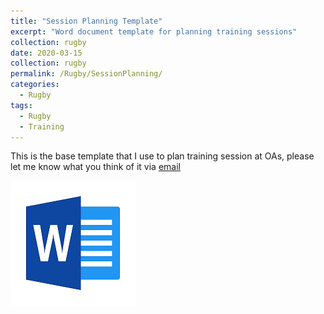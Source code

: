 ```yaml
---
title: "Session Planning Template"
excerpt: "Word document template for planning training sessions" 
collection: rugby
date: 2020-03-15
collection: rugby
permalink: /Rugby/SessionPlanning/
categories:
  - Rugby
tags:
  - Rugby
  - Training
---
```


This is the base template that I use to plan training session at OAs, please let me know what you think of it via [email](mailto:chambersrugby@gmail.com)

[![Session Planner Template](/images/word_doc.png)](/files/Rugby%20Session%20Planner.docx)


